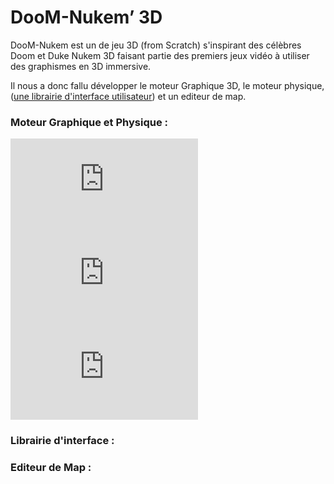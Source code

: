 # DooM-Nukem’ 3D


DooM-Nukem est un de jeu 3D (from Scratch) s'inspirant des célèbres Doom et Duke Nukem 3D faisant partie des premiers jeux vidéo à utiliser des graphismes en 3D immersive.

Il nous a donc fallu développer le moteur Graphique 3D, le moteur physique, ([une librairie d'interface utilisateur](https://github.com/gmonacho/libui)) et un editeur de map.

### Moteur Graphique et Physique :

![Salle et Chandelier Exemple](https://zupimages.net/viewer.php?id=20/24/wo6i.png)
![Lumière et Ombre](https://zupimages.net/viewer.php?id=20/24/j1or.png)
![Fusée](https://zupimages.net/viewer.php?id=20/24/fpx4.png)


### Librairie d'interface :

### Editeur de Map :

